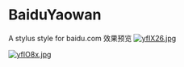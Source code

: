 # BaiduYaowan

A stylus style for baidu.com
效果预览
[![yfIX26.jpg](https://s3.ax1x.com/2021/02/19/yfIX26.jpg)](https://imgchr.com/i/yfIX26)

[![yfIO8x.jpg](https://s3.ax1x.com/2021/02/19/yfIO8x.jpg)](https://imgchr.com/i/yfIO8x)
